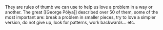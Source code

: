 They are rules of thumb we can use to help us love a problem in a way or another.
The great [[George Pólya]] described over 50 of them, some of the most important are: break a problem in smaller pieces, try to love a simpler version, do not give up, look for patterns, work backwards... etc.